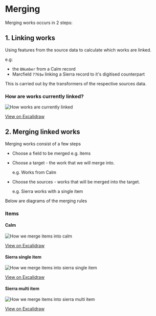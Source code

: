 # Merging

Merging works occurs in 2 steps:

## 1. Linking works

Using features from the source data to calculate which works are linked.

e.g:

* the `BNumber` from a Calm record
* Marcfield `776$w` linking a Sierra record to it's digitised counterpart

This is carried out by the transformers of the respective sources data.

### How are works currently linked?

![How works are currently linked](../.gitbook/assets/merger_linked_works%20%281%29%20%281%29.png)

[View on Excalidraw](https://excalidraw.com/#json=6218082506768384,6y0SZ5U20AFChDSaScsxww)

## 2. Merging linked works

Merging works consist of a few steps

* Choose a field to be merged e.g. items
* Choose a target - the work that we will merge into.

  e.g. Works from Calm

* Choose the sources - works that will be merged into the target.

  e.g. Sierra works with a single item

Below are diagrams of the merging rules

### Items

#### Calm

![How we merge items into calm](../.gitbook/assets/merger_items_into_calm_target%20%281%29.png)

[View on Excalidraw](https://excalidraw.com/#json=5992885962932224,PmNI_PpnKnm0slrY_MJ0jg)

#### Sierra single item

![How we merge items into sierra single item](../.gitbook/assets/merger_items_into_sierra_single_item_target%20%281%29%20%281%29.png)

[View on Excalidraw](https://excalidraw.com/#json=4647141444157440,xNIaaYYJpX1p6HG6zSMDHQ)

#### Sierra multi item

![How we merge items into sierra multi item](../.gitbook/assets/merger_items_into_sierra_multi_item_target.png)

[View on Excalidraw](https://excalidraw.com/#json=4842487856234496,rOhr0AgAV_O0i6lwx0bWKQ)

